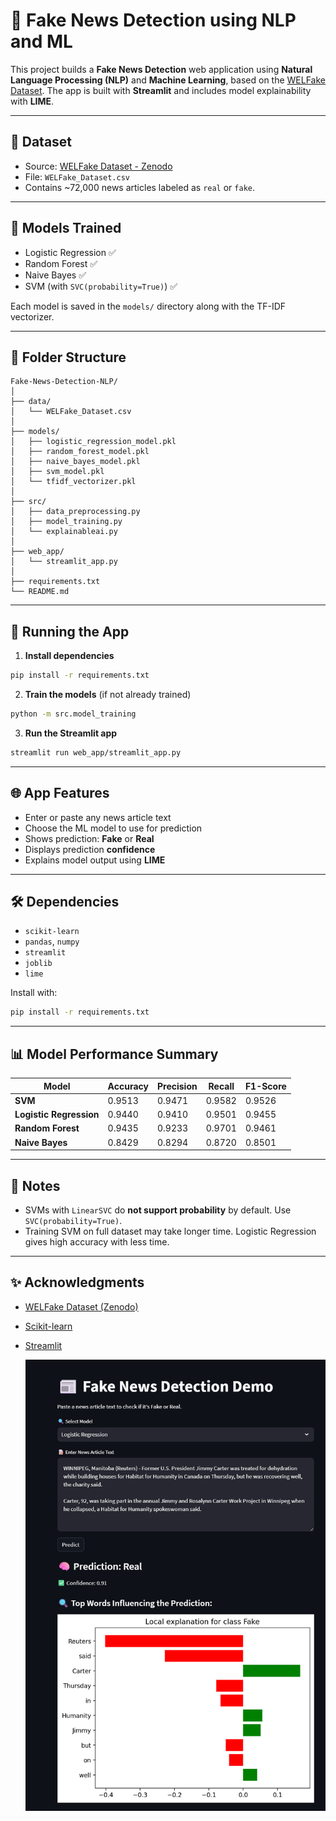 
# 📰 Fake News Detection using NLP and ML

This project builds a **Fake News Detection** web application using **Natural Language Processing (NLP)** and **Machine Learning**, based on the [WELFake Dataset](https://zenodo.org/record/4561253). The app is built with **Streamlit** and includes model explainability with **LIME**.

---

## 📁 Dataset

- Source: [WELFake Dataset - Zenodo](https://zenodo.org/record/4561253)
- File: `WELFake_Dataset.csv`
- Contains ~72,000 news articles labeled as `real` or `fake`.

---

## 🧠 Models Trained

- Logistic Regression ✅
- Random Forest ✅
- Naive Bayes ✅
- SVM (with `SVC(probability=True)`) ✅

Each model is saved in the `models/` directory along with the TF-IDF vectorizer.

---

## 📂 Folder Structure

```
Fake-News-Detection-NLP/
│
├── data/
│   └── WELFake_Dataset.csv
│
├── models/
│   ├── logistic_regression_model.pkl
│   ├── random_forest_model.pkl
│   ├── naive_bayes_model.pkl
│   ├── svm_model.pkl
│   └── tfidf_vectorizer.pkl
│
├── src/
│   ├── data_preprocessing.py
│   ├── model_training.py
│   └── explainableai.py
│
├── web_app/
│   └── streamlit_app.py
│
├── requirements.txt
└── README.md
```

---

## 🚀 Running the App

1. **Install dependencies**

```bash
pip install -r requirements.txt
```

2. **Train the models** (if not already trained)

```bash
python -m src.model_training
```

3. **Run the Streamlit app**

```bash
streamlit run web_app/streamlit_app.py
```

---

## 🌐 App Features

- Enter or paste any news article text
- Choose the ML model to use for prediction
- Shows prediction: **Fake** or **Real**
- Displays prediction **confidence**
- Explains model output using **LIME**

---

## 🛠 Dependencies

- `scikit-learn`
- `pandas`, `numpy`
- `streamlit`
- `joblib`
- `lime`

Install with:

```bash
pip install -r requirements.txt
```

---

## 📊 Model Performance Summary

| Model                | Accuracy | Precision | Recall | F1-Score |
|----------------------|----------|-----------|--------|----------|
| **SVM**              | 0.9513   | 0.9471    | 0.9582 | 0.9526   |
| **Logistic Regression** | 0.9440   | 0.9410    | 0.9501 | 0.9455   |
| **Random Forest**    | 0.9435   | 0.9233    | 0.9701 | 0.9461   |
| **Naive Bayes**      | 0.8429   | 0.8294    | 0.8720 | 0.8501   |


---

## 📌 Notes

- SVMs with `LinearSVC` do **not support probability** by default. Use `SVC(probability=True)`.
- Training SVM on full dataset may take longer time. Logistic Regression gives high accuracy with less time.

---

## ✨ Acknowledgments

- [WELFake Dataset (Zenodo)](https://zenodo.org/record/4561253)
- [Scikit-learn](https://scikit-learn.org/)
- [Streamlit](https://streamlit.io/)

  ![Prediction Demo](Sample_output.png)
